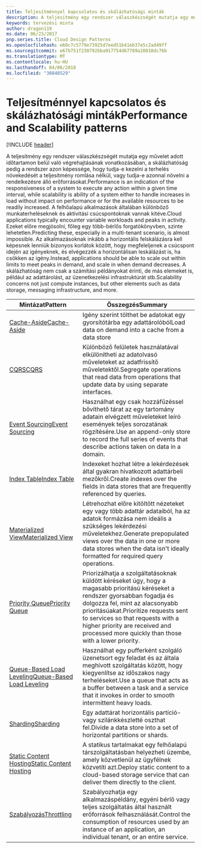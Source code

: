 ```yaml
---
title: Teljesítménnyel kapcsolatos és skálázhatósági minták
description: A teljesítmény egy rendszer válaszkészségét mutatja egy művelet adott időtartamon belül való végrehajtásának vonatkozásában, a skálázhatóság pedig a rendszer azon képessége, hogy tudja-e kezelni a terhelés növekedését a teljesítmény romlása nélkül, vagy tudja-e azonnal növelni a rendelkezésre álló erőforrásokat. A felhőalapú alkalmazások általában különböző munkaterheléseknek és aktivitási csúcspontoknak vannak kitéve. Ezeket előre megjósolni, főleg egy több-bérlős forgatókönyvben, szinte lehetetlen. Az alkalmazásoknak inkább a horizontális felskálázásra kell képesnek lenniük bizonyos korlátok között, hogy megfeleljenek a csúcspont idején az igényeknek, és elvégezzék a horizontálisan leskálázást is, ha csökken az igény. A skálázhatóság nem csak a számítási példányokat érinti, de más elemeket is, például az adattárolást, az üzenetkezelési infrastruktúrát stb.
keywords: tervezési minta
author: dragon119
ms.date: 06/23/2017
pnp.series.title: Cloud Design Patterns
ms.openlocfilehash: e60c7c5779e73925d7eed51b41eb37e5c2ad49ff
ms.sourcegitcommit: e67b751f230792bba917754d67789a20810dc76b
ms.translationtype: MT
ms.contentlocale: hu-HU
ms.lasthandoff: 04/06/2018
ms.locfileid: "30848529"
---
```

# <a name="performance-and-scalability-patterns"></a><span data-ttu-id="e83a5-108">Teljesítménnyel kapcsolatos és skálázhatósági minták</span><span class="sxs-lookup"><span data-stu-id="e83a5-108">Performance and Scalability patterns</span></span>

[!INCLUDE [header](../../_includes/header.md)]

<span data-ttu-id="e83a5-109">A teljesítmény egy rendszer válaszkészségét mutatja egy művelet adott időtartamon belül való végrehajtásának vonatkozásában, a skálázhatóság pedig a rendszer azon képessége, hogy tudja-e kezelni a terhelés növekedését a teljesítmény romlása nélkül, vagy tudja-e azonnal növelni a rendelkezésre álló erőforrásokat.</span><span class="sxs-lookup"><span data-stu-id="e83a5-109">Performance is an indication of the responsiveness of a system to execute any action within a given time interval, while scalability is ability of a system either to handle increases in load without impact on performance or for the available resources to be readily increased.</span></span> <span data-ttu-id="e83a5-110">A felhőalapú alkalmazások általában különböző munkaterheléseknek és aktivitási csúcspontoknak vannak kitéve.</span><span class="sxs-lookup"><span data-stu-id="e83a5-110">Cloud applications typically encounter variable workloads and peaks in activity.</span></span> <span data-ttu-id="e83a5-111">Ezeket előre megjósolni, főleg egy több-bérlős forgatókönyvben, szinte lehetetlen.</span><span class="sxs-lookup"><span data-stu-id="e83a5-111">Predicting these, especially in a multi-tenant scenario, is almost impossible.</span></span> <span data-ttu-id="e83a5-112">Az alkalmazásoknak inkább a horizontális felskálázásra kell képesnek lenniük bizonyos korlátok között, hogy megfeleljenek a csúcspont idején az igényeknek, és elvégezzék a horizontálisan leskálázást is, ha csökken az igény.</span><span class="sxs-lookup"><span data-stu-id="e83a5-112">Instead, applications should be able to scale out within limits to meet peaks in demand, and scale in when demand decreases.</span></span> <span data-ttu-id="e83a5-113">A skálázhatóság nem csak a számítási példányokat érinti, de más elemeket is, például az adattárolást, az üzenetkezelési infrastruktúrát stb.</span><span class="sxs-lookup"><span data-stu-id="e83a5-113">Scalability concerns not just compute instances, but other elements such as data storage, messaging infrastructure, and more.</span></span>


|                           <span data-ttu-id="e83a5-114">Mintázat</span><span class="sxs-lookup"><span data-stu-id="e83a5-114">Pattern</span></span>                            |                                                                        <span data-ttu-id="e83a5-115">Összegzés</span><span class="sxs-lookup"><span data-stu-id="e83a5-115">Summary</span></span>                                                                         |
|--------------------------------------------------------------|--------------------------------------------------------------------------------------------------------------------------------------------------------|
|               [<span data-ttu-id="e83a5-116">Cache-Aside</span><span class="sxs-lookup"><span data-stu-id="e83a5-116">Cache-Aside</span></span>](../cache-aside.md)               |                                                   <span data-ttu-id="e83a5-117">Igény szerint tölthet be adatokat egy gyorsítótárba egy adattárolóból</span><span class="sxs-lookup"><span data-stu-id="e83a5-117">Load data on demand into a cache from a data store</span></span>                                                   |
|                      [<span data-ttu-id="e83a5-118">CQRS</span><span class="sxs-lookup"><span data-stu-id="e83a5-118">CQRS</span></span>](../cqrs.md)                      |                           <span data-ttu-id="e83a5-119">Különböző felületek használatával elkülönítheti az adatolvasó műveleteket az adatfrissítő műveletektől.</span><span class="sxs-lookup"><span data-stu-id="e83a5-119">Segregate operations that read data from operations that update data by using separate interfaces.</span></span>                           |
|            [<span data-ttu-id="e83a5-120">Event Sourcing</span><span class="sxs-lookup"><span data-stu-id="e83a5-120">Event Sourcing</span></span>](../event-sourcing.md)            |                     <span data-ttu-id="e83a5-121">Használhat egy csak hozzáfűzéssel bővíthető tárat az egy tartomány adatain elvégzett műveleteket leíró események teljes sorozatának rögzítésére.</span><span class="sxs-lookup"><span data-stu-id="e83a5-121">Use an append-only store to record the full series of events that describe actions taken on data in a domain.</span></span>                      |
|               [<span data-ttu-id="e83a5-122">Index Table</span><span class="sxs-lookup"><span data-stu-id="e83a5-122">Index Table</span></span>](../index-table.md)               |                                <span data-ttu-id="e83a5-123">Indexeket hozhat létre a lekérdezések által gyakran hivatkozott adattárbeli mezőkről.</span><span class="sxs-lookup"><span data-stu-id="e83a5-123">Create indexes over the fields in data stores that are frequently referenced by queries.</span></span>                                |
|         [<span data-ttu-id="e83a5-124">Materialized View</span><span class="sxs-lookup"><span data-stu-id="e83a5-124">Materialized View</span></span>](../materialized-view.md)         |       <span data-ttu-id="e83a5-125">Létrehozhat előre kitöltött nézeteket egy vagy több adattár adataiból, ha az adatok formázása nem ideális a szükséges lekérdezési műveletekhez.</span><span class="sxs-lookup"><span data-stu-id="e83a5-125">Generate prepopulated views over the data in one or more data stores when the data isn't ideally formatted for required query operations.</span></span>        |
|            [<span data-ttu-id="e83a5-126">Priority Queue</span><span class="sxs-lookup"><span data-stu-id="e83a5-126">Priority Queue</span></span>](../priority-queue.md)            | <span data-ttu-id="e83a5-127">Priorizálhatja a szolgáltatásoknak küldött kéréseket úgy, hogy a magasabb prioritású kéréseket a rendszer gyorsabban fogadja és dolgozza fel, mint az alacsonyabb prioritásúakat.</span><span class="sxs-lookup"><span data-stu-id="e83a5-127">Prioritize requests sent to services so that requests with a higher priority are received and processed more quickly than those with a lower priority.</span></span> |
| [<span data-ttu-id="e83a5-128">Queue-Based Load Leveling</span><span class="sxs-lookup"><span data-stu-id="e83a5-128">Queue-Based Load Leveling</span></span>](../queue-based-load-leveling.md) |              <span data-ttu-id="e83a5-129">Használhat egy pufferként szolgáló üzenetsort egy feladat és az általa meghívott szolgáltatás között, hogy kiegyenlítse az időszakos nagy terheléseket.</span><span class="sxs-lookup"><span data-stu-id="e83a5-129">Use a queue that acts as a buffer between a task and a service that it invokes in order to smooth intermittent heavy loads.</span></span>               |
|                  [<span data-ttu-id="e83a5-130">Sharding</span><span class="sxs-lookup"><span data-stu-id="e83a5-130">Sharding</span></span>](../sharding.md)                  |                                           <span data-ttu-id="e83a5-131">Egy adattárat horizontális partíció- vagy szilánkkészletté oszthat fel.</span><span class="sxs-lookup"><span data-stu-id="e83a5-131">Divide a data store into a set of horizontal partitions or shards.</span></span>                                           |
|    [<span data-ttu-id="e83a5-132">Static Content Hosting</span><span class="sxs-lookup"><span data-stu-id="e83a5-132">Static Content Hosting</span></span>](../static-content-hosting.md)    |                          <span data-ttu-id="e83a5-133">A statikus tartalmakat egy felhőalapú társzolgáltatásban helyezheti üzembe, amely közvetlenül az ügyfélnek közvetíti azt.</span><span class="sxs-lookup"><span data-stu-id="e83a5-133">Deploy static content to a cloud-based storage service that can deliver them directly to the client.</span></span>                          |
|                [<span data-ttu-id="e83a5-134">Szabályozás</span><span class="sxs-lookup"><span data-stu-id="e83a5-134">Throttling</span></span>](../throttling.md)                |                <span data-ttu-id="e83a5-135">Szabályozhatja egy alkalmazáspéldány, egyéni bérlő vagy teljes szolgáltatás által használt erőforrások felhasználását.</span><span class="sxs-lookup"><span data-stu-id="e83a5-135">Control the consumption of resources used by an instance of an application, an individual tenant, or an entire service.</span></span>                 |

